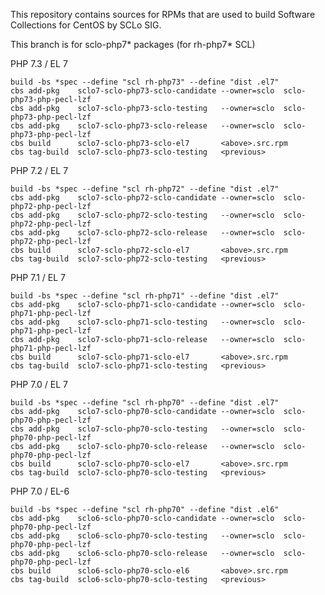 This repository contains sources for RPMs that are used
to build Software Collections for CentOS by SCLo SIG.

This branch is for sclo-php7* packages (for rh-php7* SCL)


PHP 7.3 / EL 7

    build -bs *spec --define "scl rh-php73" --define "dist .el7"
    cbs add-pkg    sclo7-sclo-php73-sclo-candidate --owner=sclo  sclo-php73-php-pecl-lzf
    cbs add-pkg    sclo7-sclo-php73-sclo-testing   --owner=sclo  sclo-php73-php-pecl-lzf
    cbs add-pkg    sclo7-sclo-php73-sclo-release   --owner=sclo  sclo-php73-php-pecl-lzf
    cbs build      sclo7-sclo-php73-sclo-el7       <above>.src.rpm
    cbs tag-build  sclo7-sclo-php73-sclo-testing   <previous>

PHP 7.2 / EL 7

    build -bs *spec --define "scl rh-php72" --define "dist .el7"
    cbs add-pkg    sclo7-sclo-php72-sclo-candidate --owner=sclo  sclo-php72-php-pecl-lzf
    cbs add-pkg    sclo7-sclo-php72-sclo-testing   --owner=sclo  sclo-php72-php-pecl-lzf
    cbs add-pkg    sclo7-sclo-php72-sclo-release   --owner=sclo  sclo-php72-php-pecl-lzf
    cbs build      sclo7-sclo-php72-sclo-el7       <above>.src.rpm
    cbs tag-build  sclo7-sclo-php72-sclo-testing   <previous>

PHP 7.1 / EL 7

    build -bs *spec --define "scl rh-php71" --define "dist .el7"
    cbs add-pkg    sclo7-sclo-php71-sclo-candidate --owner=sclo  sclo-php71-php-pecl-lzf
    cbs add-pkg    sclo7-sclo-php71-sclo-testing   --owner=sclo  sclo-php71-php-pecl-lzf
    cbs add-pkg    sclo7-sclo-php71-sclo-release   --owner=sclo  sclo-php71-php-pecl-lzf
    cbs build      sclo7-sclo-php71-sclo-el7       <above>.src.rpm
    cbs tag-build  sclo7-sclo-php71-sclo-testing   <previous>

PHP 7.0 / EL 7

    build -bs *spec --define "scl rh-php70" --define "dist .el7"
    cbs add-pkg    sclo7-sclo-php70-sclo-candidate --owner=sclo  sclo-php70-php-pecl-lzf
    cbs add-pkg    sclo7-sclo-php70-sclo-testing   --owner=sclo  sclo-php70-php-pecl-lzf
    cbs add-pkg    sclo7-sclo-php70-sclo-release   --owner=sclo  sclo-php70-php-pecl-lzf
    cbs build      sclo7-sclo-php70-sclo-el7       <above>.src.rpm
    cbs tag-build  sclo7-sclo-php70-sclo-testing   <previous>

PHP 7.0 / EL-6

    build -bs *spec --define "scl rh-php70" --define "dist .el6"
    cbs add-pkg    sclo6-sclo-php70-sclo-candidate --owner=sclo  sclo-php70-php-pecl-lzf
    cbs add-pkg    sclo6-sclo-php70-sclo-testing   --owner=sclo  sclo-php70-php-pecl-lzf
    cbs add-pkg    sclo6-sclo-php70-sclo-release   --owner=sclo  sclo-php70-php-pecl-lzf
    cbs build      sclo6-sclo-php70-sclo-el6       <above>.src.rpm
    cbs tag-build  sclo6-sclo-php70-sclo-testing   <previous>

